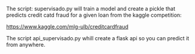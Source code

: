 The script: supervisado.py will train a model and create a pickle that predicts credit catd fraud for a given loan from the kaggle competition:

https://www.kaggle.com/mlg-ulb/creditcardfraud

The script api_supervisado.py  whill create a flask api so you can predict it from anywhere.


